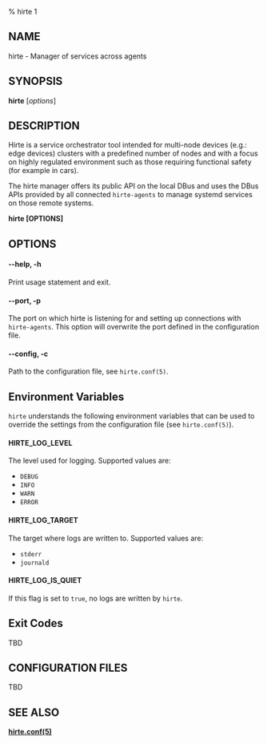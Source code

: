 % hirte 1

## NAME

hirte - Manager of services across agents

## SYNOPSIS

**hirte** [*options*]

## DESCRIPTION

Hirte is a service orchestrator tool intended for multi-node devices (e.g.: edge devices) clusters with a predefined number of nodes and with a focus on highly regulated environment such as those requiring functional safety (for example in cars).

The hirte manager offers its public API on the local DBus and uses the DBus APIs provided by all connected `hirte-agents` to manage systemd services on those remote systems.

**hirte [OPTIONS]**

## OPTIONS

#### **--help**, **-h**

Print usage statement and exit.

#### **--port**, **-p**

The port on which hirte is listening for and setting up connections with `hirte-agents`. This option will overwrite the port defined in the configuration file.

#### **--config**, **-c**

Path to the configuration file, see `hirte.conf(5)`.

## Environment Variables

`hirte` understands the following environment variables that can be used to override the settings from the configuration file (see `hirte.conf(5)`).

#### **HIRTE_LOG_LEVEL**

The level used for logging. Supported values are:

- `DEBUG`
- `INFO`
- `WARN`
- `ERROR`

#### **HIRTE_LOG_TARGET**

The target where logs are written to. Supported values are:

- `stderr`
- `journald`

#### **HIRTE_LOG_IS_QUIET**

If this flag is set to `true`, no logs are written by `hirte`.

## Exit Codes

TBD

## CONFIGURATION FILES

TBD

## SEE ALSO

**[hirte.conf(5)](https://github.com/containers/hirte/blob/main/man/hirte.conf.5.md)**
